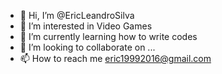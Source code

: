 - 👋 Hi, I’m @EricLeandroSilva
- 👀 I’m interested in Video Games
- 🌱 I’m currently learning how to write codes
- 💞️ I’m looking to collaborate on ...
- 📫 How to reach me eric19992016@gmail.com

<!---
EricLeandroSilva/EricLeandroSilva is a ✨ special ✨ repository because its `README.md` (this file) appears on your GitHub profile.
You can click the Preview link to take a look at your changes.
--->
